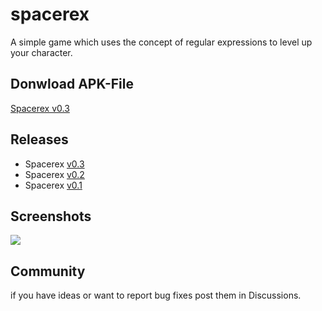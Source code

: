 # spacerex
A simple game which uses the concept of regular expressions to level up your character.

## Donwload APK-File
[Spacerex v0.3](https://github.com/prietzem/spacerex/releases/download/v0.3/Spacerex.apk)

## Releases
* Spacerex [v0.3](https://github.com/prietzem/spacerex/releases/tag/v0.3)
* Spacerex [v0.2](https://github.com/prietzem/spacerex/releases/tag/v0.2)
* Spacerex [v0.1](https://github.com/prietzem/spacerex/releases/tag/v0.1)

## Screenshots
![](https://github.com/prietzem/spacerex/assets/57572233/fa94be2e-9969-4ec-8660-b44cd73b8b4a)

## Community
if you have ideas or want to report bug fixes post them in Discussions.
